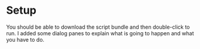 # Setup
You should be able to download the script bundle and then double-click to run. I added some dialog panes to explain what is going to happen and what you have to do.
